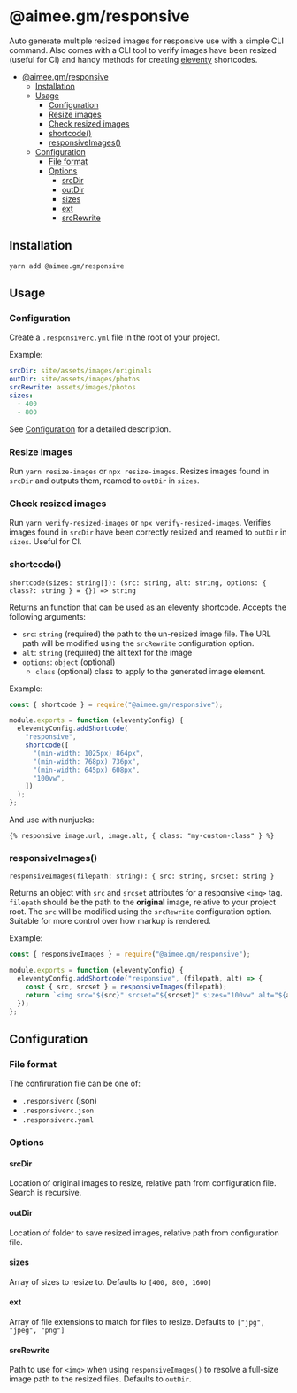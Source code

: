 # @aimee.gm/responsive

Auto generate multiple resized images for responsive use with a simple CLI command. Also comes with a CLI tool to verify images have been resized (useful for CI) and handy methods for creating [eleventy](https://11ty.dev) shortcodes.

- [@aimee.gm/responsive](#aimeegmresponsive)
  - [Installation](#installation)
  - [Usage](#usage)
    - [Configuration](#configuration)
    - [Resize images](#resize-images)
    - [Check resized images](#check-resized-images)
    - [shortcode()](#shortcode)
    - [responsiveImages()](#responsiveimages)
  - [Configuration](#configuration-1)
    - [File format](#file-format)
    - [Options](#options)
      - [srcDir](#srcdir)
      - [outDir](#outdir)
      - [sizes](#sizes)
      - [ext](#ext)
      - [srcRewrite](#srcrewrite)

## Installation

```
yarn add @aimee.gm/responsive
```

## Usage

### Configuration

Create a `.responsiverc.yml` file in the root of your project.

Example:

```yaml
srcDir: site/assets/images/originals
outDir: site/assets/images/photos
srcRewrite: assets/images/photos
sizes:
  - 400
  - 800
```

See [Configuration](#Configuration) for a detailed description.

### Resize images

Run `yarn resize-images` or `npx resize-images`. Resizes images found in `srcDir` and outputs them, reamed to `outDir` in `sizes`.

### Check resized images

Run `yarn verify-resized-images` or `npx verify-resized-images`. Verifies images found in `srcDir` have been correctly resized and reamed to `outDir` in `sizes`. Useful for CI.

### shortcode()

`shortcode(sizes: string[]): (src: string, alt: string, options: { class?: string } = {}) => string`

Returns an function that can be used as an eleventy shortcode. Accepts the following arguments:

- `src`: `string` (required) the path to the un-resized image file. The URL path will be modified using the `srcRewrite` configuration option.
- `alt`: `string` (required) the alt text for the image
- `options`: `object` (optional)
  - `class` (optional) class to apply to the generated image element.

Example:

```javascript
const { shortcode } = require("@aimee.gm/responsive");

module.exports = function (eleventyConfig) {
  eleventyConfig.addShortcode(
    "responsive",
    shortcode([
      "(min-width: 1025px) 864px",
      "(min-width: 768px) 736px",
      "(min-width: 645px) 608px",
      "100vw",
    ])
  );
};
```

And use with nunjucks:

```nunjucks
{% responsive image.url, image.alt, { class: "my-custom-class" } %}
```

### responsiveImages()

`responsiveImages(filepath: string): { src: string, srcset: string }`

Returns an object with `src` and `srcset` attributes for a responsive `<img>` tag. `filepath` should be the path to the **original** image, relative to your project root. The `src` will be modified using the `srcRewrite` configuration option. Suitable for more control over how markup is rendered.

Example:

```javascript
const { responsiveImages } = require("@aimee.gm/responsive");

module.exports = function (eleventyConfig) {
  eleventyConfig.addShortcode("responsive", (filepath, alt) => {
    const { src, srcset } = responsiveImages(filepath);
    return `<img src="${src}" srcset="${srcset}" sizes="100vw" alt="${alt}">`;
  });
};
```

## Configuration

### File format

The confiruration file can be one of:

- `.responsiverc` (json)
- `.responsiverc.json`
- `.responsiverc.yaml`

### Options

#### srcDir

Location of original images to resize, relative path from configuration file. Search is recursive.

#### outDir

Location of folder to save resized images, relative path from configuration file.

#### sizes

Array of sizes to resize to. Defaults to `[400, 800, 1600]`

#### ext

Array of file extensions to match for files to resize. Defaults to `["jpg", "jpeg", "png"]`

#### srcRewrite

Path to use for `<img>` when using `responsiveImages()` to resolve a full-size image path to the resized files. Defaults to `outDir`.
